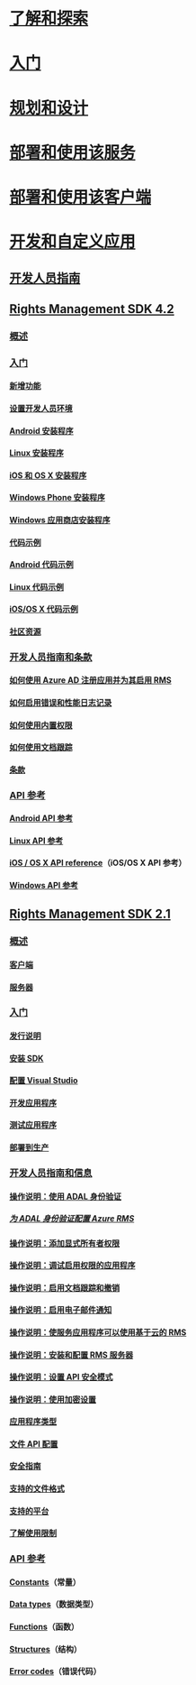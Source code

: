 # [了解和探索](/information-protection/understand-explore/what-is-information-protection)
# [入门](/information-protection/get-started/requirements-azure-rms)
# [规划和设计](/information-protection/plan-design/deployment-roadmap)
# [部署和使用该服务](/information-protection/deploy-use/activate-service)
# [部署和使用该客户端](/information-protection/rms-client/use-client)
# [开发和自定义应用](developers-guide.md)
## [开发人员指南](developers-guide.md)
## [Rights Management SDK 4.2](active-directory-rights-management-services-multi-platform-thin-client-sdk-portal.md)
### [概述](overview.md)
### [入门](get-started.md)
#### [新增功能](release-notes.md)
#### [设置开发人员环境](setup-Developer-environment.md)
#### [Android 安装程序](android-sdk.md)
#### [Linux 安装程序](linux-setup.md)
#### [iOS 和 OS X 安装程序](ios-sdk.md)
#### [Windows Phone 安装程序](windows-phone-apps.md)
#### [Windows 应用商店安装程序](winrt-sdk.md)
#### [代码示例](code-examples.md)
#### [Android 代码示例](android-code.md)
#### [Linux 代码示例](linux-c-code-examples.md)
#### [iOS/OS X 代码示例](ios-os-x-code-examples.md)
#### [社区资源](community-resources.md)
### [开发人员指南和条款](core-concepts.md)
#### [如何使用 Azure AD 注册应用并为其启用 RMS](authentication-integration.md)
#### [如何启用错误和性能日志记录](enabling-logging.md)
#### [如何使用内置权限](built-in-rights-usage-restriction-reference.md)
#### [如何使用文档跟踪](how-to-use-document-tracking.md)
#### [条款](terms.md)
### [API 参考](api-reference-4-2.md)
#### [Android API 参考](https://msdn.microsoft.com/library/dn758245.aspx)
#### [Linux API 参考](linux-c-api-reference.md)
#### [iOS / OS X API reference](https://msdn.microsoft.com/library/dn758306.aspx)（iOS/OS X API 参考）
#### [Windows API 参考](https://msdn.microsoft.com/library/dn891914.aspx)
## [Rights Management SDK 2.1](microsoft-information-protection-and-control-client-portal.md)
### [概述](ad-rms-overview.md)
#### [客户端](ad-rms-client.md)
#### [服务器](ad-rms-server.md)
### [入门](getting-started-with-ad-rms-2-0.md)
#### [发行说明](release-notes-rtm.md)
#### [安装 SDK](install-the-rms-sdk.md)
#### [配置 Visual Studio](how-to-configure-a-visual-studio-project-to-use-the-ad-rms-sdk-2-0.md)
#### [开发应用程序](developing-your-application.md)
#### [测试应用程序](how-to-set-up-your-test-environment.md)
#### [部署到生产](deploying-your-application.md)
### [开发人员指南和信息](Developer-notes.md)
#### [操作说明：使用 ADAL 身份验证](how-to-use-adal-authentication.md)
##### [为 ADAL 身份验证配置 Azure RMS](adal-auth.md)
#### [操作说明：添加显式所有者权限](add-explicit-owner-rights.md)
#### [操作说明：调试启用权限的应用程序](debugging-applications-that-use-ad-rms.md)
#### [操作说明：启用文档跟踪和撤销](tracking-content.md)
#### [操作说明：启用电子邮件通知](how-to-enable-email-notification.md)
#### [操作说明：使服务应用程序可以使用基于云的 RMS](how-to-use-file-api-with-aadrm-cloud.md)
#### [操作说明：安装和配置 RMS 服务器](how-to-install-and-configure-an-rms-server.md)
#### [操作说明：设置 API 安全模式](setting-the-api-security-mode-api-mode.md)
#### [操作说明：使用加密设置](working-with-encryption.md)
#### [应用程序类型](application-types.md)
#### [文件 API 配置](file-api-configuration.md)
#### [安全指南](security-guidelines.md)
#### [支持的文件格式](supported-file-formats.md)
#### [支持的平台](supported-platforms.md)
#### [了解使用限制](understanding-usage-restrictions.md)
### [API 参考](api-reference-2-1.md)
#### [Constants](https://msdn.microsoft.com/library/hh535291.aspx)（常量）
#### [Data types](https://msdn.microsoft.com/library/hh535288.aspx)（数据类型）
#### [Functions](https://msdn.microsoft.com/library/hh535289.aspx)（函数）
#### [Structures](https://msdn.microsoft.com/library/hh535294.aspx)（结构）
#### [Error codes](https://msdn.microsoft.com/library/hh535248.aspx)（错误代码）


<!--HONumber=Jan17_HO2-->


